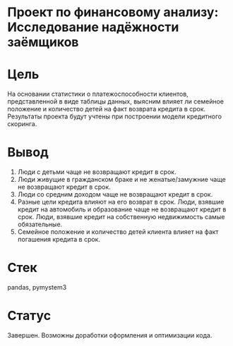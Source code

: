 # Проект по финансовому анализу: Исследование надёжности заёмщиков

# Цель

На основании статистики о платежоспособности клиентов, представленной в виде таблицы данных, выясним влияет ли семейное положение и количество детей на факт возврата кредита в срок. Результаты проекта будут учтены при построении модели кредитного скоринга.

# Вывод


1. Люди с детьми чаще не возвращают кредит в срок.
2. Люди живущие в гражданском браке и не женатые/замужние чаще не возвращают кредит в срок.
3. Люди со средним доходом чаще не возвращают кредит в срок.
4. Разные цели кредита влияют на его возврат в срок. Люди, взявшие кредит на автомобиль и образование чаще не возвращают кредит в срок. Люди, взявшие кредит на собственную недвижимость самые обязательные.
5. Cемейное положение и количество детей клиента влияет на факт погашения кредита в срок.


# Стек

pandas, pymystem3

# Статус

Завершен. Возможны доработки оформления и оптимизации кода.
